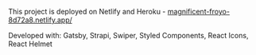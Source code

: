 This project is deployed on Netlify and Heroku - [magnificent-froyo-8d72a8.netlify.app/](https://magnificent-froyo-8d72a8.netlify.app/)

Developed with: Gatsby, Strapi, Swiper, Styled Components, React Icons, React Helmet
